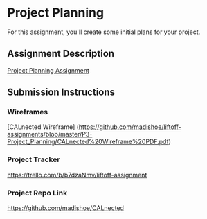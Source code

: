 # Project Planning
For this assignment, you'll create some initial plans for your project.

## Assignment Description
[Project Planning Assignment](https://education.launchcode.org/liftoff/modules/assignments/project-planning)

## Submission Instructions

### Wireframes

[CALnected Wireframe] (https://github.com/madishoe/liftoff-assignments/blob/master/P3-Project_Planning/CALnected%20Wireframe%20PDF.pdf)

### Project Tracker

https://trello.com/b/b7dzaNmv/liftoff-assignment

### Project Repo Link

https://github.com/madishoe/CALnected
